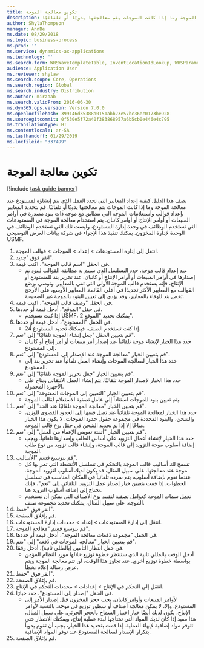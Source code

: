 ```yaml
---
title: تكوين معالجة الموجة
description: يصف هذا الدليل كيفية إعداد المعايير التي تحدد العمل الذي يتم إنشاؤه لمستودع عند معالجة الموجة وما إذا كانت الموجات يتم معالجتها يدويًا أو تلقائيًا.
author: ShylaThompson
manager: AnnBe
ms.date: 08/29/2018
ms.topic: business-process
ms.prod: ''
ms.service: dynamics-ax-applications
ms.technology: ''
ms.search.form: WHSWaveTemplateTable, InventLocationIdLookup, WHSParameters, ProdParameters
audience: Application User
ms.reviewer: shylaw
ms.search.scope: Core, Operations
ms.search.region: Global
ms.search.industry: Distribution
ms.author: mirzaab
ms.search.validFrom: 2016-06-30
ms.dyn365.ops.version: Version 7.0.0
ms.openlocfilehash: 399146d35388a0151abb23e57bc36ec0173be928
ms.sourcegitcommit: 0f530e5f72a40f383868957a6b5cb0e446e4c795
ms.translationtype: HT
ms.contentlocale: ar-SA
ms.lasthandoff: 01/29/2019
ms.locfileid: "337499"
---
```

# <a name="configure-wave-processing"></a>تكوين معالجة الموجة

[!include [task guide banner](../../includes/task-guide-banner.md)]

يصف هذا الدليل كيفية إعداد المعايير التي تحدد العمل الذي يتم إنشاؤه لمستودع عند معالجة الموجة وما إذا كانت الموجات يتم معالجتها يدويًا أو تلقائيًا. قم بتحديد المعايير بإعداد قوالب واستعلامات الموجة التي تتطابق مع موجة ذات بنود مصدرة في أوامر المبيعات أو أوامر الإنتاج أو أوامر كانبان. يتم استخدام معالجة الموجة في المستودعات التي تستخدم الوظائف في وحدة إدارة المستودع، وليست تلك التي تستخدم الوظائف في الوحدة لإدارة المخزون. يمكنك تنفيذ هذا الإجراء في شركة بيانات العرض التوضيحي USMF.

1. انتقل إلى إدارة المستودعات > إعداد > الموجات > قوالب الموجة.
2. انقر فوق "جديد".
3. في الحقل "اسم قالب الموجة"، اكتب قيمة.
    * عند إعداد قالب موجة، حدد التسلسل الذي سيتم به مطابقة القوالب لبنود تم إصدارها في أوامر المبيعات أو أوامر الإنتاج أو كانبان. عند تحرير بند للمستودع أو الإنتاج، فإنه يستخدم قالب الموجة الأولى التي تفي بالمعايير. ونوصي بوضع القوالب مع المعايير الأكثر تحديدًا في أعلى القائمة. المعايير الأوسع، على الأرجح تخص بند للوفاء بالمعايير، وقد يؤدي إلى تعيين البنود بالموجة غير الصحيحة.  
4. في الحقل "وصف قالب الموجة"، اكتب قيمة.
5. في حقل "الموقع"، أدخل قيمة أو حددها.
    * إذا كنت تستخدم USMF، يمكنك تحديد "الموقع 2".  
6. في الحقل "المستودع"، أدخل قيمة أو حددها.
    * إذا كنت تستخدم الصنف، فيمكنك تحديد المستودع 24.  
7. قم بتعيين الحقل "‏‫جعل إنشاء الموجة تلقائيًا‬" إلى "نعم".
    * حدد هذا الخيار لإنشاء موجة تلقائياً عند إصدار أمر مبيعات أو أمر إنتاج أو كانبان إلى المستودع.  
8. قم بتعيين الخيار "‏‫معالجة الموجة عند الإصدار إلى المستودع‬" إلى "نعم". 
    * حدد هذا الخيار لمعالجة الموجات وإنشاء العمل تلقائياً عند تحرير بند إلى المستودع.  
9. قم بتعيين الخيار "‏‫جعل تحرير الموجة تلقائيًا‬" إلى "نعم". 
    * حدد هذا الخيار لإصدار الموجة تلقائيًا. يتم إنشاء العمل الانتقائي ويتاح على الأجهزة المحمولة.  
10. قم بتعيين الخيار "‏‫التعيين إلى الموجات المفتوحة‬" إلى "نعم". 
    * يتم تعيين بنود للموجات استناداً إلى عامل تصفية الاستعلام لقالب الموجة.  
11. قم بتعيين الخيار "‏‫معالجة الموجة تلقائيًا عند الحد‬" إلى "نعم". 
    * حدد هذا الخيار لمعالجة الموجة تلقائياً عند تصل قيمها إلى الحدود القصوى للوزن، والشحن، والبنود المحددة في مجموعة حقول حدود الموجات. لا يكون هذا الخيار متاحًا إلا إذا تم تحديد الشحن في حقل نوع قالب الموجة.  
12. قم بتعيين الخيار "‏‫أتمتة تعويض الإعفاء من العمل‬" إلى "نعم". 
    * حدد هذا الخيار لإنشاء أعمال التزويد على أساس الطلب وإصدارها تلقائياً. ويجب إضافة أسلوب موجة التزويد إلى قالب الموجة، وإنشاء قالب تزويد من نوع طلب الموجة.  
13. قم بتوسيع قسم "الأساليب".
    * تسمح لك أساليب قالب الموجة بالتحكم في تسلسل الأنشطة التي تمر بها كل موجة عند معالجتها. على سبيل المثال، قد يكون لديك أسلوب لتزويد الموجة. عندما تقوم بإضافة أسلوب، يتم سرده تلقائياً في المكان المناسب في تسلسل الخطوات. إذا قمت بتعيين خيار إصدار عمل التزويد التلقائي إلى "نعم"، فإنك تحتاج إلى إضافة أسلوب التزويد هنا.  
    * تعمل سمات الموجة كعوامل تصفية لتقييد نوع الأصناف التي يمكن أن تستخدم الموجة. على سبيل المثال، يمكنك تحديد مجموعة صنف.  
14. انقر فوق "حفظ".
15. قم بإغلاق الصفحة.
16. انتقل إلى إدارة المستودعات > إعداد‬ > محددات إدارة المستودعات.
17. قم بتوسيع قسم "معالجة الموجة".
18. في الحقل "‏‫مجموعة دُفعات معالجة الموجة‬"، أدخل قيمة أو حددها.
19. قم بتعيين الخيار "‏‫معالجة الموجات في دُفعة‬" إلى "نعم".
20. في حقل انتظار التأمين (بالمللي ثانية)، أدخل رقمًا.
    * أدخل الوقت بالمللي ثانية الذي ستنتظر خطوة توزيع خلالها مورد النظام المؤمن بواسطة خطوة توزيع أخرى. عند تجاوز هذا الوقت، لن تتم معالجة الموجة ويتم عرض رسالة إعلام بخطأ.  
21. انقر فوق "حفظ".
22. قم بإغلاق الصفحة.
23. انتقل إلى التحكم في الإنتاج > إعدادات > محددات التحكم في الإنتاج‬.
24. في الحقل "إصدار إلى المستودع"، حدد خيارًا.
    * لأوامر المبيعات وأوامر كانبان، يجب حجز المخزون قبل إصدار الأمر إلى المستودع. وإلا، لا يمكن معالجة أصناف أو سطور توزيع في موجة. بالنسبة لأوامر الإنتاج، يكون لديك أيضًا خيار اختيار السماح بالحجز الجزئي. على سبيل المثال، هذا مفيد إذا كان لديك المواد التي تحتاجها لبدء عملية إنتاج، ويمكنك الانتظار حتى تتوفر مواد إضافية لإنهاء العملية. إذا قمت بتحديد هذا الخيار، يجب أن تقوم يدوياً بتكرار الإصدار لمعالجة المستودع عند توفر المواد الإضافية.  
25. قم بإغلاق الصفحة.

